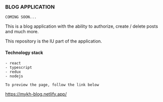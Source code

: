 ### BLOG APPLICATION

``` COMING SOON... ```


This is a blog application with the ability to authorize, create / delete posts and much more. 

This repository is the IU part of the application.

#### Technology stack

``` 
- react
- typescript
- redux
- nodejs
```

```To preview the page, follow the link below```

https://mykh-blog.netlify.app/
